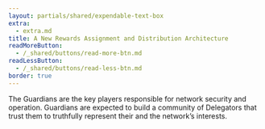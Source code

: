 ```yaml
---
layout: partials/shared/expendable-text-box
extra:
  - extra.md
title: A New Rewards Assignment and Distribution Architecture
readMoreButton:
  - /_shared/buttons/read-more-btn.md
readLessButton:
  - /_shared/buttons/read-less-btn.md
border: true
---
```


The Guardians are the key players responsible for network security and operation. Guardians are expected to build a community of Delegators that trust them to truthfully represent their and the network’s interests.
